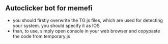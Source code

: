 ## Autoclicker bot for memefi
- you should firstly overwrite the TG js files, which are used for detecting your system. you should specify it as IOS
- than, to use, simply open console in your web browser and copypaste the code from temporary.js
